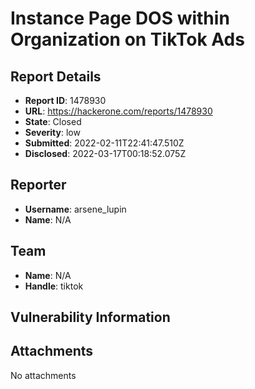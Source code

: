 # Instance Page DOS  within Organization on TikTok Ads

## Report Details
- **Report ID**: 1478930
- **URL**: https://hackerone.com/reports/1478930
- **State**: Closed
- **Severity**: low
- **Submitted**: 2022-02-11T22:41:47.510Z
- **Disclosed**: 2022-03-17T00:18:52.075Z

## Reporter
- **Username**: arsene_lupin
- **Name**: N/A

## Team
- **Name**: N/A
- **Handle**: tiktok

## Vulnerability Information


## Attachments
No attachments
